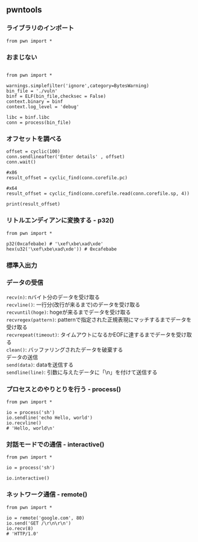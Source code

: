 ## pwntools  
  
### ライブラリのインポート  
``` from pwn import * ```  


### おまじない



```

from pwn import *

warnings.simplefilter('ignore',category=BytesWarning)
bin_file = './vuln'
binf = ELF(bin_file,checksec = False)
context.binary = binf
context.log_level = 'debug'

libc = binf.libc
conn = process(bin_file)

```

### オフセットを調べる

```
offset = cyclic(100)
conn.sendlineafter('Enter details' , offset)
conn.wait()

#x86
result_offset = cyclic_find(conn.corefile.pc)

#x64
result_offset = cyclic_find(conn.corefile.read(conn.corefile.sp, 4))

print(result_offset)
```



### リトルエンディアンに変換する - p32()
```
from pwn import *

p32(0xcafebabe) # '\xef\xbe\xad\xde'
hex(u32('\xef\xbe\xad\xde')) # 0xcafebabe
```

### 標準入出力  
### データの受信  
``` recv(n) ```: nバイト分のデータを受け取る  
``` recvline() ```: 一行分(改行が来るまで)のデータを受け取る  
``` recvuntil(hoge) ```: hogeが来るまでデータを受け取る  
``` recvregex(pattern) ```: patternで指定された正規表現にマッチするまでデータを受け取る  
``` recvrepeat(timeout) ```: タイムアウトになるかEOFに達するまでデータを受け取る  
``` clean() ```: バッファリングされたデータを破棄する  
データの送信  
``` send(data) ```: dataを送信する  
``` sendline(line) ```: 引数に与えたデータに「\n」を付けて送信する  


### プロセスとのやりとりを行う - process()
```
from pwn import *

io = process('sh')
io.sendline('echo Hello, world')
io.recvline()
# 'Hello, world\n'
```

### 対話モードでの通信 - interactive()
```
from pwn import *

io = process('sh')

io.interactive()
```
### ネットワーク通信 - remote()
```
from pwn import *

io = remote('google.com', 80)
io.send('GET /\r\n\r\n')
io.recv(8)
# 'HTTP/1.0'
```
